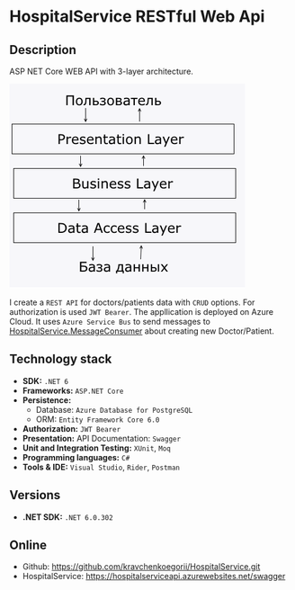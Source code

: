 # HospitalService RESTful Web Api

## Description

ASP NET Core WEB API with 3-layer architecture.

![AppSchema](/HospitalService/ArchPng.png)

I create a `REST API` for doctors/patients data with `CRUD` options. For authorization is used `JWT Bearer`.
The appllication is deployed on Azure Cloud. 
It uses `Azure Service Bus` to send messages to [HospitalService.MessageConsumer](https://github.com/kravchenkoegorii/HospitalService.MessageConsumer.git) about creating new Doctor/Patient.

## Technology stack

- **SDK:** `.NET 6`
- **Frameworks:** `ASP.NET Core`
- **Persistence:**
    - Database: `Azure Database for PostgreSQL`
    - ORM: `Entity Framework Core 6.0`
- **Authorization:** `JWT Bearer`
- **Presentation:** API Documentation: `Swagger`
- **Unit and Integration Testing:** `XUnit`, `Moq`
- **Programming languages:** `C#`
- **Tools & IDE:** `Visual Studio`, `Rider`, `Postman`

## Versions

- **.NET SDK:** `.NET 6.0.302`

## Online

- Github: https://github.com/kravchenkoegorii/HospitalService.git
- HospitalService: https://hospitalserviceapi.azurewebsites.net/swagger
